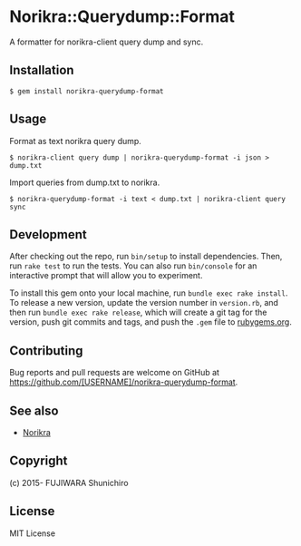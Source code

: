 # Norikra::Querydump::Format

A formatter for norikra-client query dump and sync.

## Installation

```
$ gem install norikra-querydump-format
```

## Usage

Format as text norikra query dump.

```
$ norikra-client query dump | norikra-querydump-format -i json > dump.txt
```

Import queries from dump.txt to norikra.

```
$ norikra-querydump-format -i text < dump.txt | norikra-client query sync
```

## Development

After checking out the repo, run `bin/setup` to install dependencies. Then, run `rake test` to run the tests. You can also run `bin/console` for an interactive prompt that will allow you to experiment.

To install this gem onto your local machine, run `bundle exec rake install`. To release a new version, update the version number in `version.rb`, and then run `bundle exec rake release`, which will create a git tag for the version, push git commits and tags, and push the `.gem` file to [rubygems.org](https://rubygems.org).

## Contributing

Bug reports and pull requests are welcome on GitHub at https://github.com/[USERNAME]/norikra-querydump-format.

## See also

- [Norikra](https://norikra.github.io/)

## Copyright

(c) 2015- FUJIWARA Shunichiro

## License

MIT License
